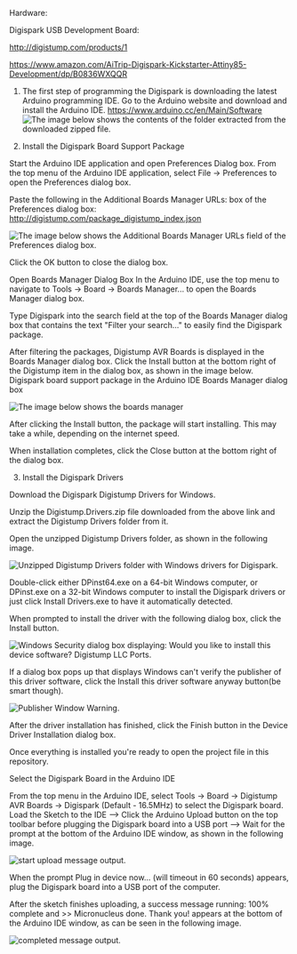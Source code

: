 Hardware:

Digispark USB Development Board:

http://digistump.com/products/1

https://www.amazon.com/AiTrip-Digispark-Kickstarter-Attiny85-Development/dp/B0836WXQQR

1. The first step of programming the Digispark is downloading the latest Arduino programming IDE.
Go to the Arduino website and download and install the Arduino IDE.
https://www.arduino.cc/en/Main/Software
![The image below shows the contents of the folder extracted from the downloaded zipped file.](https://startingelectronics.org/tutorials/arduino/digispark/digispark-windows-setup/arduino-folder.png)

2. Install the Digispark Board Support Package

Start the Arduino IDE application and open Preferences Dialog box.
From the top menu of the Arduino IDE application, select File → Preferences to open the Preferences dialog box.

Paste the following in the Additional Boards Manager URLs: box of the Preferences dialog box:
http://digistump.com/package_digistump_index.json

![The image below shows the Additional Boards Manager URLs field of the Preferences dialog box.](https://startingelectronics.org/tutorials/arduino/digispark/digispark-windows-setup/arduino-preferences-urls.png)

Click the OK button to close the dialog box.

Open Boards Manager Dialog Box
In the Arduino IDE, use the top menu to navigate to Tools → Board → Boards Manager... to open the Boards Manager dialog box.

Type Digispark into the search field at the top of the Boards Manager dialog box that contains the text "Filter your search..." to easily find the Digispark package.

After filtering the packages, Digistump AVR Boards is displayed in the Boards Manager dialog box. Click the Install button at the bottom right of the Digistump item in the dialog box, as shown in the image below.
Digispark board support package in the Arduino IDE Boards Manager dialog box

![The image below shows the boards manager](https://startingelectronics.org/tutorials/arduino/digispark/digispark-windows-setup/digispark-board-package.png)

After clicking the Install button, the package will start installing. This may take a while, depending on the internet speed.

When installation completes, click the Close button at the bottom right of the dialog box.

3. Install the Digispark Drivers

Download the Digispark Digistump Drivers for Windows.

Unzip the Digistump.Drivers.zip file downloaded from the above link and extract the Digistump Drivers folder from it.

Open the unzipped Digistump Drivers folder, as shown in the following image.

![Unzipped Digistump Drivers folder with Windows drivers for Digispark.](https://startingelectronics.org/tutorials/arduino/digispark/digispark-windows-setup/digistump-drivers-folder.png)

Double-click either DPinst64.exe on a 64-bit Windows computer, or DPinst.exe on a 32-bit Windows computer to install the Digispark drivers or just click Install Drivers.exe to have it automatically detected.

When prompted to install the driver with the following dialog box, click the Install button.

![Windows Security dialog box displaying: Would you like to install this device software? Digistump LLC Ports.](https://startingelectronics.org/tutorials/arduino/digispark/digispark-windows-setup/digistum-driver-install.png)

If a dialog box pops up that displays Windows can't verify the publisher of this driver software, click the Install this driver software anyway button(be smart though).

![Publisher Window Warning.](https://startingelectronics.org/tutorials/arduino/digispark/digispark-windows-setup/digistump-driver-install-warning.png)

After the driver installation has finished, click the Finish button in the Device Driver Installation dialog box. 

Once everything is installed you're ready to open the project file in this repository. 

Select the Digispark Board in the Arduino IDE

From the top menu in the Arduino IDE, select Tools → Board → Digistump AVR Boards → Digispark (Default - 16.5MHz) to select the Digispark board.
Load the  Sketch to the IDE --> Click the Arduino Upload button on the top toolbar before plugging the Digispark board into a USB port --> Wait for the prompt at the bottom of the Arduino IDE window, as shown in the following image.

![start upload message output.](https://startingelectronics.org/tutorials/arduino/digispark/digispark-windows-setup/digispark-start-upload.png)

When the prompt Plug in device now... (will timeout in 60 seconds) appears, plug the Digispark board into a USB port of the computer.

After the sketch finishes uploading, a success message running: 100% complete and >> Micronucleus done. Thank you! appears at the bottom of the Arduino IDE window, as can be seen in the following image.

![completed message output.](https://startingelectronics.org/tutorials/arduino/digispark/digispark-windows-setup/digispark-finished-upload.png)

